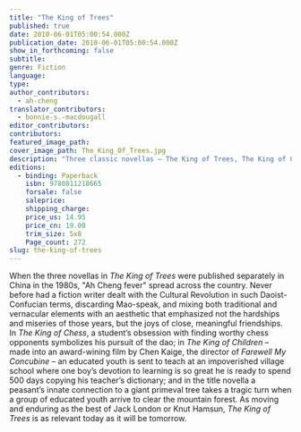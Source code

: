 ```yaml
---
title: "The King of Trees"
published: true
date: 2010-06-01T05:00:54.000Z
publication_date: 2010-06-01T05:00:54.000Z
show_in_forthcoming: false
subtitle:
genre: Fiction
language:
type:
author_contributors:
  - ah-cheng
translator_contributors:
  - bonnie-s.-macdougall
editor_contributors:
contributors:
featured_image_path:
cover_image_path: The_King_Of_Trees.jpg
description: "Three classic novellas – The King of Trees, The King of Chess, The King of Children – that completely altered the landscape of contemporary Chinese fiction. "
editions:
  - binding: Paperback
    isbn: 9780811218665
    forsale: false
    saleprice:
    shipping_charge:
    price_us: 14.95
    price_cn: 19.00
    trim_size: 5x8
    Page_count: 272
slug: the-king-of-trees
---
```


When the three novellas in _The King of Trees_ were published separately in China in the 1980s, "Ah Cheng fever" spread across the country. Never before had a fiction writer dealt with the Cultural Revolution in such Daoist-Confucian terms, discarding Mao-speak, and mixing both traditional and vernacular elements with an aesthetic that emphasized not the hardships and miseries of those years, but the joys of close, meaningful friendships. In _The King of Chess_, a student’s obsession with finding worthy chess opponents symbolizes his pursuit of the dao; in _The King of Children_ – made into an award-wining film by Chen Kaige, the director of _Farewell My Concubine_ – an educated youth is sent to teach at an impoverished village school where one boy’s devotion to learning is so great he is ready to spend 500 days copying his teacher’s dictionary; and in the title novella a peasant’s innate connection to a giant primeval tree takes a tragic turn when a group of educated youth arrive to clear the mountain forest. As moving and enduring as the best of Jack London or Knut Hamsun, _The King of Trees_ is as relevant today as it will be tomorrow.

